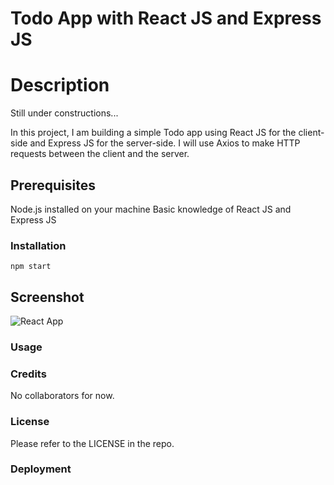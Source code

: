 # Todo App with React JS and Express JS

# Description

Still under constructions...

In this project, I am building a simple Todo app using React JS for the client-side and Express JS for the server-side. I will use Axios to make HTTP requests between the client and the server.

## Prerequisites

Node.js installed on your machine
Basic knowledge of React JS and Express JS

### Installation

`npm start`



## Screenshot

![React App](https://user-images.githubusercontent.com/82023025/224541589-2e5ff0b6-0bb2-46ad-a91e-add1cbe5349b.png)

### Usage



### Credits
 
No collaborators for now.



### License

Please refer to the LICENSE in the repo.


### Deployment


